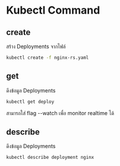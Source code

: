 # Kubectl Command

## create

สร้าง Deployments จากไฟล์

```bash
kubectl create -f nginx-rs.yaml
```

## get

ดึงข้อมูล Deployments

```bash
kubectl get deploy
```

สามารถใส่ flag --watch เพื่อ monitor realtime ได้

## describe

ดึงข้อมูล Deployments

```bash
kubectl describe deployment nginx
```
